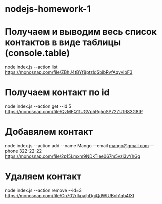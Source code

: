 # nodejs-homework-1

# Получаем и выводим весь список контактов в виде таблицы (console.table)

node index.js --action list
https://monosnap.com/file/ZBhJ4tBYf8ptzldSbibRvfAqvvIbF3

# Получаем контакт по id

node index.js --action get --id 5
https://monosnap.com/file/QzMFQ11UGVp5Rg5oSP72ZU1R83G8tP

# Добавялем контакт

node index.js --action add --name Mango --email mango@gmail.com --phone 322-22-22
https://monosnap.com/file/2p15Lmxm9NDkTiee067m5vzi3vYhGg

# Удаляем контакт

node index.js --action remove --id=3
https://monosnap.com/file/Cn702rIkpajhDgiQdWtUBoh1qb4IXI
